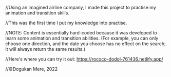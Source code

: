 //Using an imagined airline company, I made this project to practise my animation and transition skills.

//This was the first time I put my knowledge into practise.

//NOTE: Content is essentially hard-coded because it was developed to learn some animation and transition abilities.
(For example, you can only choose one direction, and the date you choose has no effect on the search; it will always return the same results.)

//Here's where you can try it out: https://rococo-dodol-761436.netlify.app/

//©Dogukan Mere, 2022

